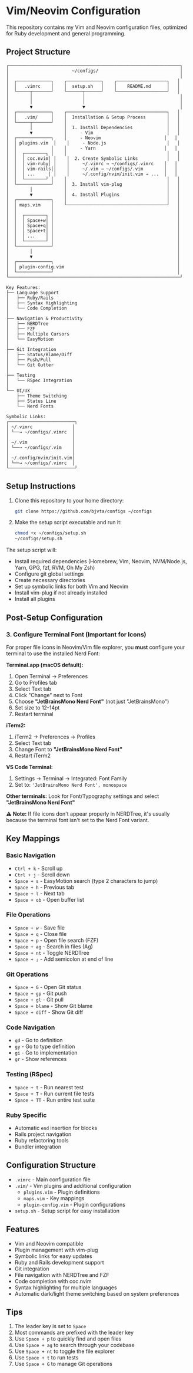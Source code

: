 # Vim/Neovim Configuration

This repository contains my Vim and Neovim configuration files, optimized for Ruby development and general programming.

## Project Structure

```
┌─────────────────────────────────────────────────────────────────┐
│                        ~/configs/                               │
│                                                                 │
│  ┌─────────────┐    ┌─────────────┐    ┌───────────────────┐   │
│  │   .vimrc    │    │  setup.sh   │    │    README.md      │   │
│  └─────┬───────┘    └──────┬──────┘    └───────────────────┘   │
│        │                   │                                    │
│        │                   │                                    │
│        ▼                   ▼                                    │
│  ┌─────────────┐    ┌──────────────────────────────────────┐   │
│  │   .vim/     │    │  Installation & Setup Process        │   │
│  └─────┬───────┘    │                                      │   │
│        │            │  1. Install Dependencies             │   │
│        ▼            │     - Vim                            │   │
│  ┌─────────────┐    │     - Neovim                        │   │
│  │ plugins.vim  │    │     - Node.js                       │   │
│  │             │    │     - Yarn                          │   │
│  │  ┌────────┐ │    │                                      │   │
│  │  │ coc.nvim│ │    │  2. Create Symbolic Links           │   │
│  │  │ vim-ruby│ │    │     ~/.vimrc → ~/configs/.vimrc    │   │
│  │  │ vim-rails││    │     ~/.vim → ~/configs/.vim        │   │
│  │  │ ...     │ │    │     ~/.config/nvim/init.vim → ...  │   │
│  │  └────────┘ │    │                                      │   │
│  └─────────────┘    │  3. Install vim-plug                 │   │
│        │            │                                      │   │
│        ▼            │  4. Install Plugins                  │   │
│  ┌─────────────┐    │                                      │   │
│  │ maps.vim    │    └──────────────────────────────────────┘   │
│  │             │                                               │
│  │  ┌────────┐ │                                               │
│  │  │ Space+w│ │                                               │
│  │  │ Space+q│ │                                               │
│  │  │ Space+t│ │                                               │
│  │  │ ...    │ │                                               │
│  │  └────────┘ │                                               │
│  └─────────────┘                                               │
│        │                                                       │
│        ▼                                                       │
│  ┌─────────────┐                                               │
│  │ plugin-config.vim                                           │
│  └─────────────┘                                               │
└─────────────────────────────────────────────────────────────────┘

Key Features:
├── Language Support
│   ├── Ruby/Rails
│   ├── Syntax Highlighting
│   └── Code Completion
│
├── Navigation & Productivity
│   ├── NERDTree
│   ├── FZF
│   ├── Multiple Cursors
│   └── EasyMotion
│
├── Git Integration
│   ├── Status/Blame/Diff
│   ├── Push/Pull
│   └── Git Gutter
│
├── Testing
│   └── RSpec Integration
│
└── UI/UX
    ├── Theme Switching
    ├── Status Line
    └── Nerd Fonts

Symbolic Links:
┌─────────────────────────┐
│ ~/.vimrc               │
│ └──→ ~/configs/.vimrc  │
│                        │
│ ~/.vim                 │
│ └──→ ~/configs/.vim    │
│                        │
│ ~/.config/nvim/init.vim│
│ └──→ ~/configs/.vimrc  │
└─────────────────────────┘
```

## Setup Instructions

1. Clone this repository to your home directory:
   ```bash
   git clone https://github.com/bjvta/configs ~/configs
   ```

2. Make the setup script executable and run it:
   ```bash
   chmod +x ~/configs/setup.sh
   ~/configs/setup.sh
   ```

The setup script will:
- Install required dependencies (Homebrew, Vim, Neovim, NVM/Node.js, Yarn, GPG, fzf, RVM, Oh My Zsh)
- Configure git global settings
- Create necessary directories
- Set up symbolic links for both Vim and Neovim
- Install vim-plug if not already installed
- Install all plugins

## Post-Setup Configuration

### 3. Configure Terminal Font (Important for Icons)

For proper file icons in Neovim/Vim file explorer, you **must** configure your terminal to use the installed Nerd Font:

**Terminal.app (macOS default):**
1. Open Terminal → Preferences
2. Go to Profiles tab
3. Select Text tab
4. Click "Change" next to Font
5. Choose **"JetBrainsMono Nerd Font"** (not just "JetBrainsMono")
6. Set size to 12-14pt
7. Restart terminal

**iTerm2:**
1. iTerm2 → Preferences → Profiles
2. Select Text tab
3. Change Font to **"JetBrainsMono Nerd Font"**
4. Restart iTerm2

**VS Code Terminal:**
1. Settings → Terminal → Integrated: Font Family
2. Set to: `'JetBrainsMono Nerd Font', monospace`

**Other terminals:** Look for Font/Typography settings and select **"JetBrainsMono Nerd Font"**

⚠️ **Note:** If file icons don't appear properly in NERDTree, it's usually because the terminal font isn't set to the Nerd Font variant.

## Key Mappings

### Basic Navigation
- `Ctrl + k` - Scroll up
- `Ctrl + j` - Scroll down
- `Space + s` - EasyMotion search (type 2 characters to jump)
- `Space + h` - Previous tab
- `Space + l` - Next tab
- `Space + ob` - Open buffer list

### File Operations
- `Space + w` - Save file
- `Space + q` - Close file
- `Space + p` - Open file search (FZF)
- `Space + ag` - Search in files (Ag)
- `Space + nt` - Toggle NERDTree
- `Space + ;` - Add semicolon at end of line

### Git Operations
- `Space + G` - Open Git status
- `Space + gp` - Git push
- `Space + gl` - Git pull
- `Space + blame` - Show Git blame
- `Space + diff` - Show Git diff

### Code Navigation
- `gd` - Go to definition
- `gy` - Go to type definition
- `gi` - Go to implementation
- `gr` - Show references

### Testing (RSpec)
- `Space + t` - Run nearest test
- `Space + T` - Run current file tests
- `Space + TT` - Run entire test suite

### Ruby Specific
- Automatic `end` insertion for blocks
- Rails project navigation
- Ruby refactoring tools
- Bundler integration

## Configuration Structure

- `.vimrc` - Main configuration file
- `.vim/` - Vim plugins and additional configuration
  - `plugins.vim` - Plugin definitions
  - `maps.vim` - Key mappings
  - `plugin-config.vim` - Plugin configurations
- `setup.sh` - Setup script for easy installation

## Features

- Vim and Neovim compatible
- Plugin management with vim-plug
- Symbolic links for easy updates
- Ruby and Rails development support
- Git integration
- File navigation with NERDTree and FZF
- Code completion with coc.nvim
- Syntax highlighting for multiple languages
- Automatic dark/light theme switching based on system preferences

## Tips

1. The leader key is set to `Space`
2. Most commands are prefixed with the leader key
3. Use `Space + p` to quickly find and open files
4. Use `Space + ag` to search through your codebase
5. Use `Space + nt` to toggle the file explorer
6. Use `Space + t` to run tests
7. Use `Space + G` to manage Git operations



